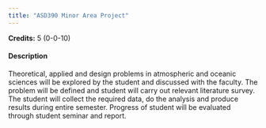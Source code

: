 ```yaml
---
title: "ASD390 Minor Area Project"
---
```

**Credits:** 5 (0-0-10)

#### Description
Theoretical, applied and design problems in atmospheric and oceanic sciences will be explored by the student and discussed with the faculty. The problem will be defined and student will carry out relevant literature survey. The student will collect the required data, do the analysis and produce results during entire semester. Progress of student will be evaluated through student seminar and report.